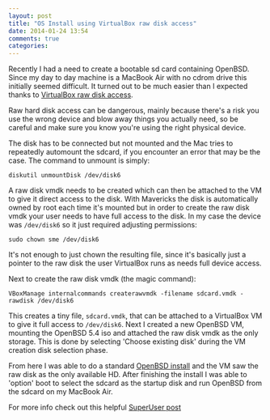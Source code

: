 ```yaml
---
layout: post
title: "OS Install using VirtualBox raw disk access"
date: 2014-01-24 13:54
comments: true
categories: 
---
```


Recently I had a need to create a bootable sd card containing OpenBSD.
Since my day to day machine is a MacBook Air with no cdrom drive this
initially seemed difficult. It turned out to be much easier than I
expected thanks to
[VirtualBox raw disk access](https://www.virtualbox.org/manual/ch09.html#idp15871152).

Raw hard disk access can be dangerous, mainly because there's a risk
you use the wrong device and blow away things you actually need, so be
careful and make sure you know you're using the right physical device.

The disk has to be connected but not mounted and the Mac tries to
repeatedly automount the sdcard, if you encounter an error that may be
the case. The command to unmount is simply:

  `diskutil unmountDisk /dev/disk6`

A raw disk vmdk needs to be created which can then be attached to the
VM to give it direct access to the disk. With Mavericks the disk is
automatically owned by root each time it's mounted but in order to
create the raw disk vmdk your user needs to have full access to the
disk. In my case the device was `/dev/disk6` so it just required
adjusting permissions:

  `sudo chown sme /dev/disk6`

It's not enough to just chown the resulting file, since it's basically
just a pointer to the raw disk the user VirtualBox runs as needs full
device access.

Next to create the raw disk vmdk (the magic command):

  `VBoxManage internalcommands createrawvmdk -filename sdcard.vmdk -rawdisk /dev/disk6`

This creates a tiny file, `sdcard.vmdk`, that can be attached to a
VirtualBox VM to give it full access to `/dev/disk6`. Next I created a
new OpenBSD VM, mounting the OpenBSD 5.4 iso and attached the raw disk
vmdk as the only storage. This is done by selecting 'Choose existing
disk' during the VM creation disk selection phase.

From here I was able to do a standard
[OpenBSD install](http://www.openbsd.org/faq/faq4.html) and the VM saw
the raw disk as the only available HD. After finishing the install I
was able to 'option' boot to select the sdcard as the startup disk and
run OpenBSD from the sdcard on my MacBook Air. 

For more info check out this helpful
[SuperUser post](https://superuser.com/questions/373463/how-to-access-an-sd-card-from-a-virtual-machine)
